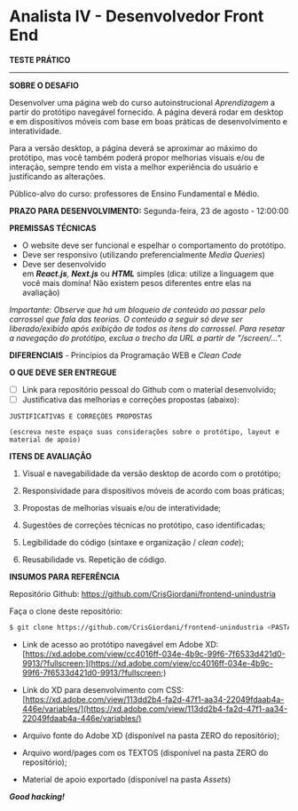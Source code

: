# Analista IV - Desenvolvedor Front End

**TESTE PRÁTICO**

 ****

**SOBRE O DESAFIO**

Desenvolver uma página web do curso autoinstrucional *Aprendizagem* a partir do protótipo navegável fornecido. A página deverá rodar em desktop e em dispositivos móveis com base em boas práticas de desenvolvimento e interatividade.

Para a versão desktop, a página deverá se aproximar ao máximo do protótipo, mas você também poderá propor melhorias visuais e/ou de interação, sempre tendo em vista a melhor experiência do usuário e justificando as alterações.

Público-alvo do curso: professores de Ensino Fundamental e Médio.

**PRAZO PARA DESENVOLVIMENTO:** Segunda-feira, 23 de agosto - 12:00:00

**PREMISSAS TÉCNICAS**

- O website deve ser funcional e espelhar o comportamento do protótipo.
- Deve ser responsivo (utilizando preferencialmente *Media Queries*)
- Deve ser desenvolvido em ***React.js**, **Next.js*** ou ***HTML*** simples (dica: utilize a linguagem que você mais domina! Não existem pesos diferentes entre elas na avaliação)

*Importante: Observe que há um bloqueio de conteúdo ao passar pelo carrossel que fala das teorias. O conteúdo a seguir só deve ser liberado/exibido após exibição de todos os itens do carrossel. Para resetar a navegação do protótipo, exclua o trecho da URL a partir de "/screen/...".*

**DIFERENCIAIS** - Princípios da Programação WEB e *Clean Code*

**O QUE DEVE SER ENTREGUE**

- [ ]  Link para repositório pessoal do Github com o material desenvolvido;
- [ ]  Justificativa das melhorias e correções propostas (abaixo):

```
JUSTIFICATIVAS E CORREÇÕES PROPOSTAS

(escreva neste espaço suas considerações sobre o protótipo, layout e material de apoio)

```

**ITENS DE AVALIAÇÃO** 

1. Visual e navegabilidade da versão desktop de acordo com o protótipo;

2. Responsividade para dispositivos móveis de acordo com boas práticas;

3. Propostas de melhorias visuais e/ou de interatividade;

4. Sugestões de correções técnicas no protótipo, caso identificadas;

5. Legibilidade do código (sintaxe e organização / *clean code*);

6. Reusabilidade vs. Repetição de código.


**INSUMOS PARA REFERÊNCIA**

Repositório Github: https://github.com/CrisGiordani/frontend-unindustria

Faça o clone deste repositório:

```bash
$ git clone https://github.com/CrisGiordani/frontend-unindustria <PASTA>
```

- Link de acesso ao protótipo navegável em Adobe XD:
[https://xd.adobe.com/view/cc4016ff-034e-4b9c-99f6-7f6533d421d0-9913/?fullscreen;](https://xd.adobe.com/view/cc4016ff-034e-4b9c-99f6-7f6533d421d0-9913/?fullscreen;)

- Link do XD para desenvolvimento com CSS: 
[https://xd.adobe.com/view/113dd2b4-fa2d-47f1-aa34-22049fdaab4a-446e/variables/](https://xd.adobe.com/view/113dd2b4-fa2d-47f1-aa34-22049fdaab4a-446e/variables/)

- Arquivo fonte do Adobe XD (disponível na pasta ZERO do repositório);
- Arquivo word/pages com os TEXTOS (disponível na pasta ZERO do repositório);
- Material de apoio exportado (disponível na pasta *Assets*)

***Good hacking!***
